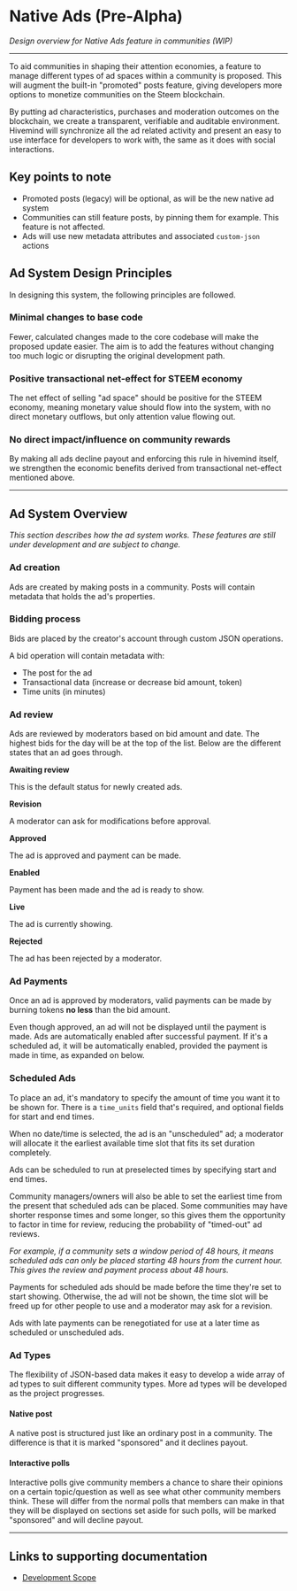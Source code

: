 # Native Ads (Pre-Alpha)

*Design overview for Native Ads feature in communities (WIP)*

---

To aid communities in shaping their attention economies, a feature to manage different types of ad spaces within a community is proposed. This will augment the built-in "promoted" posts feature, giving developers more options to monetize communities on the Steem blockchain.

By putting ad characteristics, purchases and moderation outcomes on the blockchain, we create a transparent, verifiable and auditable environment. Hivemind will synchronize all the ad related activity and present an easy to use interface for developers to work with, the same as it does with social interactions.

## Key points to note

- Promoted posts (legacy) will be optional, as will be the new native ad system
- Communities can still feature posts, by pinning them for example. This feature is not affected.
- Ads will use new metadata attributes and associated `custom-json` actions

## Ad System Design Principles

In designing this system, the following principles are followed.

### Minimal changes to base code

Fewer, calculated changes made to the core codebase will make the proposed update easier. The aim is to add the features without changing too much logic or disrupting the original development path.

### Positive transactional net-effect for STEEM economy

The net effect of selling "ad space" should be positive for the STEEM economy, meaning monetary value should flow into the system, with no direct monetary outflows, but only attention value flowing out.

### No direct impact/influence on community rewards

By making all ads decline payout and enforcing this rule in hivemind itself, we strengthen the economic benefits derived from transactional net-effect mentioned above.

---

## Ad System Overview

*This section describes how the ad system works. These features are still under development and are subject to change.*

### Ad creation

Ads are created by making posts in a community. Posts will contain metadata that holds the ad's properties.

### Bidding process

Bids are placed by the creator's account through custom JSON operations.

A bid operation will contain metadata with:

- The post for the ad
- Transactional data (increase or decrease bid amount, token)
- Time units (in minutes)

### Ad review

Ads are reviewed by moderators based on bid amount and date. The highest bids for the day will be at the top of the list. Below are the different states that an ad goes through.

**Awaiting review**

This is the default status for newly created ads.

**Revision**

A moderator can ask for modifications before approval.

**Approved**

The ad is approved and payment can be made.

**Enabled**

Payment has been made and the ad is ready to show.

**Live**

The ad is currently showing.

**Rejected**

The ad has been rejected by a moderator.

### Ad Payments

Once an ad is approved by moderators, valid payments can be made by burning tokens **no less** than the bid amount.

Even though approved, an ad will not be displayed until the payment is made. Ads are automatically enabled after successful payment. If it's a scheduled ad, it will be automatically enabled, provided the payment is made in time, as expanded on below.

### Scheduled Ads

To place an ad, it's mandatory to specify the amount of time you want it to be shown for. There is a `time_units` field that's required, and optional fields for start and end times.

When no date/time is selected, the ad is an "unscheduled" ad;  a moderator will allocate it the earliest available time slot that fits its set duration completely.

Ads can be scheduled to run at preselected times by specifying start and end times.

Community managers/owners will also be able to set the earliest time from the present that scheduled ads can be placed. Some communities may have shorter response times and some longer, so this gives them the opportunity to factor in time for review, reducing the probability of "timed-out" ad reviews.

*For example, if a community sets a window period of 48 hours, it means scheduled ads can only be placed starting 48 hours from the current hour. This gives the review and payment process about 48 hours.*

Payments for scheduled ads should be made before the time they're set to start showing. Otherwise, the ad will not be shown, the time slot will be freed up for other people to use and a moderator may ask for a revision.

Ads with late payments can be renegotiated for use at a later time as scheduled or unscheduled ads.


### Ad Types

The flexibility of JSON-based data makes it easy to develop a wide array of ad types to suit different community types. More ad types will be developed as the project progresses.

#### Native post

A native post is structured just like an ordinary post in a community. The difference is that it is marked "sponsored" and it declines payout.

#### Interactive polls

Interactive polls give community members a chance to share their opinions on a certain topic/question as well as see what other community members think. These will differ from the normal polls that members can make in that they will be displayed on sections set aside for such polls, will be marked "sponsored" and will decline payout.


---

## Links to supporting documentation

- [Development Scope](https://github.com/imwatsi/hivemind/blob/master/docs/native_ads/dev_scope.md)
